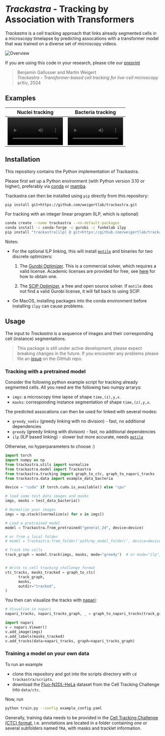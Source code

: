 # *Trackastra* - Tracking by Association with Transformers

*Trackastra* is a cell tracking approach that links already segmented cells in a microscopy timelapse by predicting assocations with a transformer model that was trained on a diverse set of microscopy videos. 

![Overview](overview.png)

If you are using this code in your research, please cite our [preprint](https://arxiv.org/abs/2405.15700)
> Benjamin Gallusser and Martin Weigert<br>*Trackastra - Transformer-based cell tracking for live-cell microscopy*<br> arXiv, 2024

## Examples
Nuclei tracking | Bacteria tracking
:-: | :-:
<video src='https://github.com/weigertlab/trackastra/assets/8866751/807a8545-2f65-4697-a175-89b90dfdc435' width=180></video>| <video src='https://github.com/weigertlab/trackastra/assets/8866751/e7426d34-4407-4acb-ad79-fae3bc7ee6f9' width=180/></video>

## Installation
This repository contains the Python implementation of Trackastra.

Please first set up a Python environment (with Python version 3.10 or higher), preferably via [conda](https://conda.io/projects/conda/en/latest/user-guide/install/index.html) or [mamba](https://mamba.readthedocs.io/en/latest/installation/mamba-installation.html#mamba-install).

Trackastra can then be installed using `pip` directly from this repository:
```bash
pip install git+https://github.com/weigertlab/trackastra.git
```

For tracking with an integer linear program (ILP, which is optional)
```bash
conda create --name trackastra --no-default-packages
conda install -c conda-forge -c gurobi -c funkelab ilpy
pip install "trackastra[ilp] @ git+https://github.com/weigertlab/trackastra.git"
```

Notes:
- For the optional ILP linking, this will install [`motile`](https://funkelab.github.io/motile/index.html) and binaries for two discrete optimizers:

  1. The [Gurobi Optimizer](https://www.gurobi.com/). This is a commercial solver, which requires a valid license. Academic licenses are provided for free, see [here](https://www.gurobi.com/academia/academic-program-and-licenses/) for how to obtain one.

  2. The [SCIP Optimizer](https://www.scipopt.org/), a free and open source solver. If `motile` does not find a valid Gurobi license, it will fall back to using SCIP.
- On MacOS, installing packages into the conda environment before installing `ilpy` can cause problems.
## Usage

The input to *Trackastra* is a sequence of images and their corresponding cell (instance) segmentations.  


> This package is still under active development, please expect breaking changes in the future. If you encounter any problems please file an [issue](https://github.com/weigertlab/trackastra/issues) on the GitHub repo.

### Tracking with a pretrained model

Consider the following python example script for tracking already segmented cells. All you need are the following two numpy arrarys:
- `imgs`: a microscopy time lapse of shape `time,(z),y,x`.
- `masks`: corresponding instance segmentation of shape `time,(z),y,x`.

The predicted assocations can then be used for linked with several modes:

- `greedy_nodiv`  (greedy linking with no division) - fast, no additional dependencies
- `greedy`        (greedy linking with division) - fast, no additional dependencies
- `ilp`          (ILP based linking) - slower but more accurate, needs [`motile`](https://github.com/funkelab/motile)

Otherwise, no hyperparameters to choose :)

```python
import torch
import numpy as np
from trackastra.utils import normalize
from trackastra.model import Trackastra
from trackastra.tracking import graph_to_ctc, graph_to_napari_tracks
from trackastra.data import example_data_bacteria

device = "cuda" if torch.cuda.is_available() else "cpu"

# load some test data images and masks
imgs, masks = test_data_bacteria()

# Normalize your images
imgs = np.stack([normalize(x) for x in imgs])

# Load a pretrained model
model = Trackastra.from_pretrained("general_2d", device=device)

# or from a local folder
# model = Trackastra.from_folder('path/my_model_folder/', device=device)

# Track the cells
track_graph = model.track(imgs, masks, mode="greedy")  # or mode="ilp", or "greedy_nodiv"


# Write to cell tracking challenge format
ctc_tracks, masks_tracked = graph_to_ctc(
      track_graph,
      masks,
      outdir="tracked",
)
```

You then can visualize the tracks with [napari](https://github.com/napari/napari):

```python 
# Visualise in napari
napari_tracks, napari_tracks_graph, _ = graph_to_napari_tracks(track_graph)

import napari
v = napari.Viewer()
v.add_image(imgs)
v.add_labels(masks_tracked)
v.add_tracks(data=napari_tracks, graph=napari_tracks_graph)
```

### Training a model on your own data

To run an example
- clone this repository and got into the scripts directory with `cd trackastra/scripts`.
- download the [Fluo-N2DL-HeLa](http://data.celltrackingchallenge.net/training-datasets/Fluo-N2DL-HeLa.zip) dataset from the Cell Tracking Challenge into `data/ctc`.

Now, run
```bash
python train.py --config example_config.yaml
```

Generally, training data needs to be provided in the [Cell Tracking Challenge (CTC) format](http://public.celltrackingchallenge.net/documents/Naming%20and%20file%20content%20conventions.pdf), i.e. annotations are located in a folder containing one or several subfolders named `TRA`, with masks and tracklet information.
